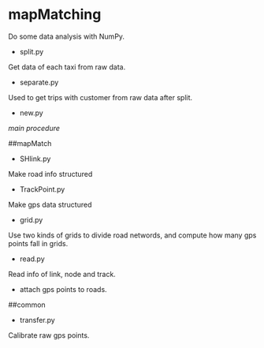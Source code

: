 # mapMatching 

Do some data analysis with NumPy.

- split.py

 Get data of each taxi from raw data.

- separate.py

 Used to get trips with customer from raw data after split.

- new.py

*main procedure*

##mapMatch

- SHlink.py

Make road info structured

- TrackPoint.py

Make gps data structured

- grid.py

Use two kinds of grids to divide road networds, and compute how many gps points fall in grids.

- read.py

Read info of link, node and track.

- attach gps points to roads.

##common

- transfer.py

Calibrate raw gps points.
